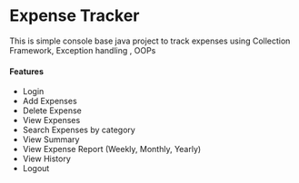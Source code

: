 # Expense Tracker 
This is simple console base java project to track expenses using Collection Framework, Exception handling , OOPs
<h4>Features</h4>
<ul>
  <li>
    Login
  </li>
   <li>
    Add Expenses
  </li>
   <li>
   Delete Expense
  </li>
   <li>
    View Expenses
  </li>
   <li>
    Search Expenses by category
  </li>
   <li>
    View Summary
  </li>
    <li>
   View Expense Report (Weekly, Monthly, Yearly)
  </li>
    <li>
   View History
  </li>
     <li>
Logout
  </li>
</ul>
